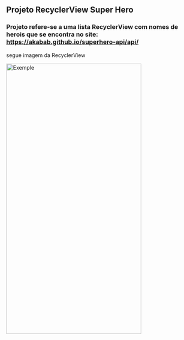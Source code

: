 ## Projeto RecyclerView Super Hero

### Projeto refere-se a uma lista RecyclerView com nomes de herois que se encontra no site: https://akabab.github.io/superhero-api/api/


segue imagem da RecyclerView
<div>
  <img aling="Left" alt="Exemple" height="720" width="360" src=https://github.com/V1n1c1us-K-S-W4t4n4b3/projeto_recycler_view_super_hero/assets/139295840/a8ffb22f-51c6-45ed-8c22-b07ef45738a3)> 
</div>
